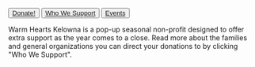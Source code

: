 <button type="button">[Donate!](https://www.eventbrite.ca/e/warm-hearts-donations-tickets-216087512567)</button>
<button type="button">[Who We Support](support.md)</button>
<button type="button">[Events](events.md)</button>

Warm Hearts Kelowna is a pop-up seasonal non-profit designed to offer extra support as the year comes to a close. Read more about the families and general organizations you can direct your donations to by clicking "Who We Support". 



